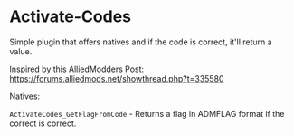 # Activate-Codes
Simple plugin that offers natives and if the code is correct, it'll return a value.

Inspired by this AlliedModders Post: https://forums.alliedmods.net/showthread.php?t=335580

Natives:

`ActivateCodes_GetFlagFromCode` - Returns a flag in ADMFLAG format if the correct is correct.
